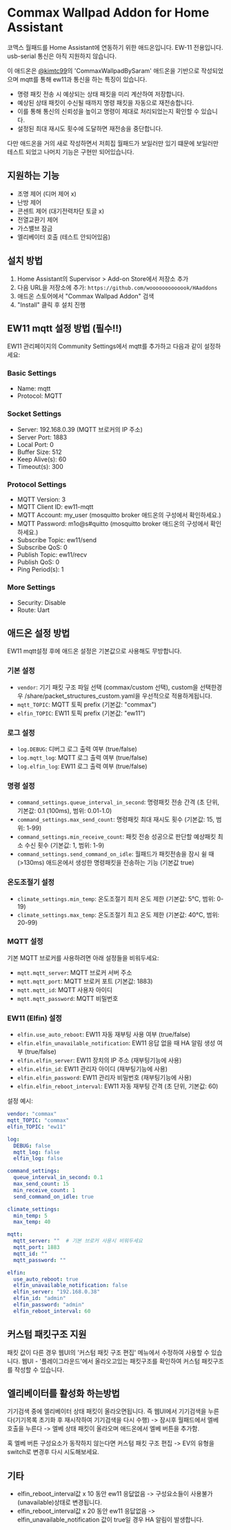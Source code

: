 # Commax Wallpad Addon for Home Assistant

코맥스 월패드를 Home Assistant에 연동하기 위한 애드온입니다.
EW-11 전용입니다. usb-serial 통신은 아직 지원하지 않습니다.

이 애드온은 [@kimtc99](https://github.com/kimtc99/HAaddons)의 'CommaxWallpadBySaram' 애드온을 기반으로 작성되었으며 mqtt를 통해 ew11과 통신을 하는 특징이 있습니다.

- 명령 패킷 전송 시 예상되는 상태 패킷을 미리 계산하여 저장합니다.
- 예상된 상태 패킷이 수신될 때까지 명령 패킷을 자동으로 재전송합니다.
- 이를 통해 통신의 신뢰성을 높이고 명령이 제대로 처리되었는지 확인할 수 있습니다.
- 설정된 최대 재시도 횟수에 도달하면 재전송을 중단합니다.

다만 애드온을 거의 새로 작성하면서 저희집 월패드가 보일러만 있기 떄문에 보일러만 테스트 되었고 나머지 기능은 구현만 되어있습니다.

## 지원하는 기능
- 조명 제어 (디머 제어 x)
- 난방 제어
- 콘센트 제어 (대기전력차단 토글 x)
- 전열교환기 제어
- 가스밸브 잠금
- 엘리베이터 호출 (테스트 안되어있음)

## 설치 방법
1. Home Assistant의 Supervisor > Add-on Store에서 저장소 추가
2. 다음 URL을 저장소에 추가: `https://github.com/wooooooooooook/HAaddons`
3. 애드온 스토어에서 "Commax Wallpad Addon" 검색
4. "Install" 클릭 후 설치 진행

## EW11 mqtt 설정 방법 (필수!!)
EW11 관리페이지의 Community Settings에서 mqtt를 추가하고 다음과 같이 설정하세요:

### Basic Settings
- Name: mqtt
- Protocol: MQTT

### Socket Settings
- Server: 192.168.0.39 (MQTT 브로커의 IP 주소)
- Server Port: 1883
- Local Port: 0
- Buffer Size: 512
- Keep Alive(s): 60
- Timeout(s): 300

### Protocol Settings
- MQTT Version: 3
- MQTT Client ID: ew11-mqtt
- MQTT Account: my_user (mosquitto broker 애드온의 구성에서 확인하세요.)
- MQTT Password: m1o@s#quitto (mosquitto broker 애드온의 구성에서 확인하세요.)
- Subscribe Topic: ew11/send
- Subscribe QoS: 0
- Publish Topic: ew11/recv
- Publish QoS: 0
- Ping Period(s): 1

### More Settings
- Security: Disable
- Route: Uart


## 애드온 설정 방법
EW11 mqtt설정 후에 애드온 설정은 기본값으로 사용해도 무방합니다.

### 기본 설정
- `vendor`: 기기 패킷 구조 파일 선택 (commax/custom 선택), custom을 선택한경우 /share/packet_structures_custom.yaml을 우선적으로 적용하게됩니다.
- `mqtt_TOPIC`: MQTT 토픽 prefix (기본값: "commax")
- `elfin_TOPIC`: EW11 토픽 prefix (기본값: "ew11")

### 로그 설정
- `log.DEBUG`: 디버그 로그 출력 여부 (true/false)
- `log.mqtt_log`: MQTT 로그 출력 여부 (true/false)
- `log.elfin_log`: EW11 로그 출력 여부 (true/false)

### 명령 설정
- `command_settings.queue_interval_in_second`: 명령패킷 전송 간격 (초 단위, 기본값: 0.1 (100ms), 범위: 0.01-1.0)
- `command_settings.max_send_count`: 명령패킷 최대 재시도 횟수 (기본값: 15, 범위: 1-99)
- `command_settings.min_receive_count`: 패킷 전송 성공으로 판단할 예상패킷 최소 수신 횟수 (기본값: 1, 범위: 1-9)
- `command_settings.send_command_on_idle`: 월패드가 패킷전송을 잠시 쉴 때 (>130ms) 애드온에서 생성한 명령패킷을 전송하는 기능 (기본값 true)

### 온도조절기 설정
- `climate_settings.min_temp`: 온도조절기 최저 온도 제한 (기본값: 5°C, 범위: 0-19)
- `climate_settings.max_temp`: 온도조절기 최고 온도 제한 (기본값: 40°C, 범위: 20-99)

### MQTT 설정
기본 MQTT 브로커를 사용하려면 아래 설정들을 비워두세요:
- `mqtt.mqtt_server`: MQTT 브로커 서버 주소
- `mqtt.mqtt_port`: MQTT 브로커 포트 (기본값: 1883)
- `mqtt.mqtt_id`: MQTT 사용자 아이디
- `mqtt.mqtt_password`: MQTT 비밀번호

### EW11 (Elfin) 설정
- `elfin.use_auto_reboot`: EW11 자동 재부팅 사용 여부 (true/false)
- `elfin.elfin_unavailable_notification`: EW11 응답 없을 때 HA 알림 생성 여부 (true/false) 
- `elfin.elfin_server`: EW11 장치의 IP 주소 (재부팅기능에 사용)
- `elfin.elfin_id`: EW11 관리자 아이디 (재부팅기능에 사용)
- `elfin.elfin_password`: EW11 관리자 비밀번호 (재부팅기능에 사용)
- `elfin.elfin_reboot_interval`: EW11 자동 재부팅 간격 (초 단위, 기본값: 60)

설정 예시:
```yaml
vendor: "commax"
mqtt_TOPIC: "commax"
elfin_TOPIC: "ew11"

log:
  DEBUG: false
  mqtt_log: false
  elfin_log: false

command_settings:
  queue_interval_in_second: 0.1
  max_send_count: 15
  min_receive_count: 1
  send_command_on_idle: true

climate_settings:
  min_temp: 5
  max_temp: 40

mqtt:
  mqtt_server: ""  # 기본 브로커 사용시 비워두세요
  mqtt_port: 1883
  mqtt_id: ""
  mqtt_password: ""

elfin:
  use_auto_reboot: true
  elfin_unavailable_notification: false
  elfin_server: "192.168.0.38"
  elfin_id: "admin"
  elfin_password: "admin"
  elfin_reboot_interval: 60
```

## 커스텀 패킷구조 지원

패킷 값이 다른 경우 웹UI의 '커스텀 패킷 구조 편집' 메뉴에서 수정하여 사용할 수 있습니다.
웹UI - '플레이그라운드'에서 올라오고있는 패킷구조를 확인하여 커스텀 패킷구조를 작성할 수 있습니다.

## 엘리베이터를 활성화 하는방법

기기검색 중에 엘리베이터 상태 패킷이 올라오면됩니다.
즉 웹UI에서 기기검색을 누른다(기기목록 초기화 후 재시작하여 기기검색을 다시 수행)
-> 잠시후 월패드에서 엘베 호출을 누른다 -> 엘베 상태 패킷이 올라오며 애드온에서 엘베 버튼을 추가함.

혹 엘베 버튼 구성요소가 동작하지 않는다면 커스텀 패킷 구조 편집 -> EV의 유형을 switch로 변경후 다시 시도해보세요.

## 기타
- elfin_reboot_interval값 x 10 동안 ew11 응닶없음 -> 구성요소들이 사용불가 (unavailable)상태로 변경됩니다.
- elfin_reboot_interval값 x 20 동안 ew11 응닶없음 -> elfin_unavailable_notification 값이 true일 경우 HA 알림이 발생합니다.
